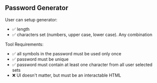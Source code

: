 ## Password Generator

User can setup generator:
- ✅ length
- ✅ characters set (numbers, upper case, lower case). Any combination

Tool Requirements:
- ✅ all symbols in the password must be used only once
- ✅ password must be unique
- ✅ password must contain at least one character from all user selected sets
- ❌ UI doesn't matter, but must be an interactable HTML

